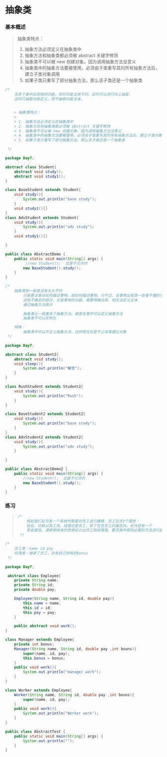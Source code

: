 # 抽象类

### 基本概述

> 抽象类特点：
>
> 1. 抽象方法必须定义在抽象类中
> 2. 抽象方法和抽象类都必须被 abstract 关键字修饰
> 3. 抽象类不可以被 new 创建对象。因为调用抽象方法没意义
> 4. 抽象类中的抽象方法要被使用，必须由子类重写其的所有抽象方法后，建立子类对象调用
> 5. 如果子类只重写了部分抽象方法，那么该子类还是一个抽象类

```java
/*
    当多个类中出现相同功能，但时功能主体不同，这时可以进行向上抽取.
    这时只抽取功能定义，而不抽取功能主体。


    > 抽象类特点：
    >
    > 1. 抽象方法必须定义在抽象类中
    > 2. 抽象方法和抽象类都必须被 abstract 关键字修饰
    > 3. 抽象类不可以被 new 创建对象。因为调用抽象方法没意义
    > 4. 抽象类中的抽象方法要被使用，必须由子类重写其的所有抽象方法后，建立子类对象调用
    > 5. 如果子类只重写了部分抽象方法，那么该子类还是一个抽象类

 */

package Day7;

abstract class Student{
    abstract void study();
    abstract void study1();
}

class BaseStudent extends Student{
    void study(){
        System.out.println("base study");
    }
    void study1(){}
}
class AdvStudent extends Student{
    void study(){
        System.out.println("adv study");
    }
    void study1(){}

}

public class AbstractDemo {
    public static void main(String[] args) {
         //new Student();  这是不允许的
        new BaseStudent().study();
    }
}

```



```java
/*
    抽象类和一般类没有太大不同
        只是要注意该如何描述事物，就如何描述事物。只不过，该事物出现类一些看不懂的东西
        这些不确定的部分，也是事物的功能，需要明确出来，但无法定义主体
        通过抽象方法表示

        抽象类比一般类多了抽象方法。就是在类中可以定义抽象方法
        抽象类不可以实例化

    特殊：
        抽象类中可以不定义抽象方法，这样做仅仅是不让该类建立对象
 */

package Day7;

abstract class Student2{
    abstract void study();
    void sleep(){
        System.out.println("睡觉");
    }
}

class RushStudent extends Student2{
    void study(){
        System.out.println("Rush");
    }
}

class BaseStudent2 extends Student2{
    void study(){
        System.out.println("base study");
    }
}
class AdvStudent2 extends Student2{
    void study(){
        System.out.println("adv study");
    }

}

public class AbstractDemo2 {
    public static void main(String[] args) {
        //new Student();  这是不允许的
        new BaseStudent().study();
    }
}

```





### 练习

> ```java
> /*
>     假如我们在开发一个系统时需要对员工进行建模，员工包含3个属性：
>     姓名、功耗以及工资。经理也是员工，除了包含员工的属性外。另外还有一个
>     奖金属性。请使用继承的思想设计出员工和经理类。要求类中提供必要的方法进行属性访问
>  */
> 
> ```

```java
/*
    员工类：name id pay
    经理类：继承了员工，并有自己持有的bonus
 */

package Day7;

 abstract class Employee{
    private String name;
    private String id;
    private double pay;

    Employee(String name, String id, double pay){
        this.name = name;
        this.id = id;
        this.pay = pay;
    }

    public abstract void work();
}

class Manager extends Employee{
    private int bonus;
    Manager(String name, String id, double pay ,int bouns){
        super(name, id, pay);
        this.bonus = bonus;
    }
    public void work(){
        System.out.println("manager work");
    }
}

class Worker extends Employee{
    Worker(String name, String id, double pay ,int bouns){
        super(name, id, pay);
    }
    public void work(){
        System.out.println("Worker work");
    }
}

public class AbstractTest {
    public static void main(String[] args) {
        System.out.println("");
    }
}

```











































